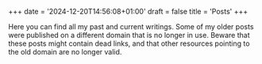 +++
date = '2024-12-20T14:56:08+01:00'
draft = false
title = 'Posts'
+++

Here you can find all my past and current writings.
Some of my older posts were published on a different domain that is no longer in use.
Beware that these posts might contain dead links, and that other resources pointing to the old domain are no longer valid.
